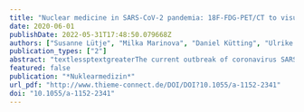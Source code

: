 ```yaml
---
title: "Nuclear medicine in SARS-CoV-2 pandemia: 18F-FDG-PET/CT to visualize COVID-19"
date: 2020-06-01
publishDate: 2022-05-31T17:48:50.079668Z
authors: ["Susanne Lütje", "Milka Marinova", "Daniel Kütting", "Ulrike Attenberger", "Markus Essler", "Ralph Alexander Bundschuh"]
publication_types: ["2"]
abstract: "textlessptextgreaterThe current outbreak of coronavirus SARS-CoV-2 has reached multiple countries worldwide. While the number of newly diagnosed cases and fatalities is rising quickly, far-reaching measures were enacted to prevent further spread. Diagnosis relies on clinical presentation, exposure history, PCR using specimens from the respiratory tract together with computed tomography (CT) imaging. One of the hallmarks of a critical course of COVID-19 is the development of severe acute respiratory distress syndrome (ARDS). As management of COVID-19 can be considered a multi-disciplinary approach involving various medical specialties, we here review the first $^textrm18$F-FDG-PET/CT scans of COVID-19 to discuss how Nuclear Medicine could contribute to management of this disease.textless/ptextgreater"
featured: false
publication: "*Nuklearmedizin*"
url_pdf: "http://www.thieme-connect.de/DOI/DOI?10.1055/a-1152-2341"
doi: "10.1055/a-1152-2341"
---
```


